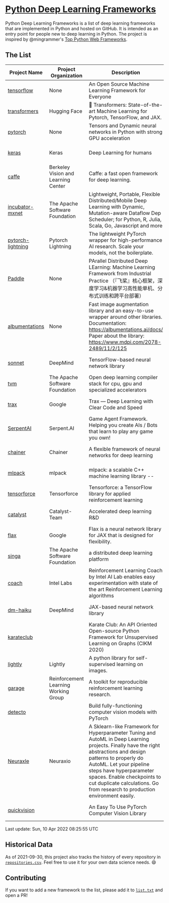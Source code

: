 # [Python Deep Learning Frameworks](https://www.github.com/shimst3r/python-deep-learning-frameworks)

Python Deep Learning Frameworks is a list of deep learning frameworks that are implemented in Python and hosted on GitHub. It is intended as an entry point for people new to deep learning in Python. The project is inspired by @mingrammer's [Top Python Web Frameworks](https://github.com/mingrammer/python-web-framework-stars).

## The List

| Project Name | Project Organization | Description | Stars | Forks | Open Issues | Last Commit |
| ------------ | -------------------- | ----------- | ----: | ----: | ----------: | ----------- |
| [tensorflow](https://tensorflow.org) | None | An Open Source Machine Learning Framework for Everyone | 164141 | 86622 | 2448 | 0 day(s) ago |
| [transformers](https://huggingface.co/transformers) | Hugging Face | 🤗 Transformers: State-of-the-art Machine Learning for Pytorch, TensorFlow, and JAX. | 60740 | 14425 | 530 | 0 day(s) ago |
| [pytorch](https://pytorch.org) | None | Tensors and Dynamic neural networks in Python with strong GPU acceleration | 55194 | 15313 | 11633 | 0 day(s) ago |
| [keras](http://keras.io/) | Keras | Deep Learning for humans | 54893 | 19050 | 318 | 0 day(s) ago |
| [caffe](http://caffe.berkeleyvision.org/) | Berkeley Vision and Learning Center | Caffe: a fast open framework for deep learning. | 32386 | 18980 | 1180 | 0 day(s) ago |
| [incubator-mxnet](https://mxnet.apache.org) | The Apache Software Foundation | Lightweight, Portable, Flexible Distributed/Mobile Deep Learning with Dynamic, Mutation-aware Dataflow Dep Scheduler; for Python, R, Julia, Scala, Go, Javascript and more | 19938 | 6902 | 1977 | 0 day(s) ago |
| [pytorch-lightning](https://pytorchlightning.ai) | Pytorch Lightning | The lightweight PyTorch wrapper for high-performance AI research. Scale your models, not the boilerplate. | 17957 | 2283 | 550 | 0 day(s) ago |
| [Paddle](http://www.paddlepaddle.org/) | None | PArallel Distributed Deep LEarning: Machine Learning Framework from Industrial Practice （『飞桨』核心框架，深度学习&机器学习高性能单机、分布式训练和跨平台部署） | 17914 | 4430 | 3010 | 0 day(s) ago |
| [albumentations](https://albumentations.ai) | None | Fast image augmentation library and an easy-to-use wrapper around other libraries. Documentation:  https://albumentations.ai/docs/ Paper about the library: https://www.mdpi.com/2078-2489/11/2/125 | 9975 | 1281 | 280 | 0 day(s) ago |
| [sonnet](https://sonnet.dev/) | DeepMind | TensorFlow-based neural network library | 9249 | 1322 | 28 | 1 day(s) ago |
| [tvm](https://tvm.apache.org/) | The Apache Software Foundation | Open deep learning compiler stack for cpu, gpu and specialized accelerators | 7940 | 2473 | 382 | 1 day(s) ago |
| [trax](https://github.com/google/trax) | Google | Trax — Deep Learning with Clear Code and Speed | 6854 | 705 | 92 | 1 day(s) ago |
| [SerpentAI](http://serpent.ai) | Serpent.AI | Game Agent Framework. Helping you create AIs / Bots that learn to play any game you own! | 6220 | 732 | 2 | 0 day(s) ago |
| [chainer](https://chainer.org) | Chainer | A flexible framework of neural networks for deep learning | 5671 | 1381 | 9 | 1 day(s) ago |
| [mlpack](https://www.mlpack.org/) | mlpack | mlpack: a scalable C++ machine learning library --  | 3960 | 1423 | 80 | 0 day(s) ago |
| [tensorforce](https://github.com/tensorforce/tensorforce) | Tensorforce | Tensorforce: a TensorFlow library for applied reinforcement learning | 3113 | 524 | 11 | 1 day(s) ago |
| [catalyst](https://catalyst-team.com) | Catalyst-Team | Accelerated deep learning R&D | 2897 | 364 | 5 | 1 day(s) ago |
| [flax](https://github.com/google/flax) | Google | Flax is a neural network library for JAX that is designed for flexibility. | 2834 | 325 | 158 | 0 day(s) ago |
| [singa](https://github.com/apache/singa) | The Apache Software Foundation | a distributed deep learning platform | 2582 | 811 | 37 | 3 day(s) ago |
| [coach](https://intellabs.github.io/coach/) | Intel Labs | Reinforcement Learning Coach by Intel AI Lab enables easy experimentation with state of the art Reinforcement Learning algorithms | 2134 | 426 | 89 | 1 day(s) ago |
| [dm-haiku](https://dm-haiku.readthedocs.io) | DeepMind | JAX-based neural network library | 1834 | 148 | 54 | 0 day(s) ago |
| [karateclub](https://karateclub.readthedocs.io) |  | Karate Club: An API Oriented Open-source Python Framework for Unsupervised Learning on Graphs (CIKM 2020) | 1573 | 192 | 0 | 1 day(s) ago |
| [lightly](https://github.com/lightly-ai/lightly) | Lightly | A python library for self-supervised learning on images. | 1537 | 117 | 58 | 2 day(s) ago |
| [garage](https://github.com/rlworkgroup/garage) | Reinforcement Learning Working Group | A toolkit for reproducible reinforcement learning research. | 1424 | 256 | 222 | 5 day(s) ago |
| [detecto](https://detecto.readthedocs.io/) |  | Build fully-functioning computer vision models with PyTorch | 543 | 91 | 29 | 3 day(s) ago |
| [Neuraxle](https://www.neuraxle.org/) | Neuraxio | A Sklearn-like Framework for Hyperparameter Tuning and AutoML in Deep Learning projects. Finally have the right abstractions and design patterns to properly do AutoML. Let your pipeline steps have hyperparameter spaces. Enable checkpoints to cut duplicate calculations. Go from research to production environment easily. | 511 | 53 | 80 | 6 day(s) ago |
| [quickvision](https://github.com/oke-aditya/quickvision) |  | An Easy To Use PyTorch Computer Vision Library | 48 | 5 | 19 | 26 day(s) ago |

Last update: Sun, 10 Apr 2022 08:25:55 UTC

## Historical Data

As of 2021-09-30, this project also tracks the history of every repository in [`repositories.csv`](./repositories.csv). Feel free to use it for your own data science needs. :smile:

## Contributing

If you want to add a new framework to the list, please add it to [`list.txt`](./python-deep-learning-frameworks/list.txt) and open a PR!